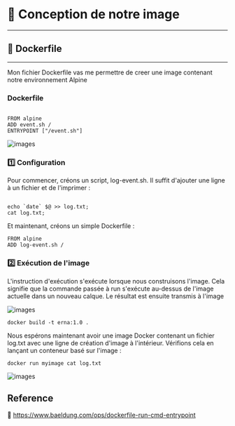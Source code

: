 # :round_pushpin: Conception de notre image
-----------------------------------
## :pushpin: Dockerfile
-------------------------------
  Mon fichier Dockerfile vas me permettre de creer une image contenant notre environnement Alpine 
 ### Dockerfile

```

FROM alpine
ADD event.sh /
ENTRYPOINT ["/event.sh"]

```

![images](Doc1/1.PNG)

### :one: Configuration

Pour commencer, créons un script, log-event.sh. Il suffit d'ajouter une ligne à un fichier et de l'imprimer :

```

echo `date` $@ >> log.txt;
cat log.txt;

```

Et maintenant, créons un simple Dockerfile :

```
FROM alpine
ADD log-event.sh /

```

### :two: Exécution de l'image

L'instruction d'exécution s'exécute lorsque nous construisons l'image. Cela signifie que la commande passée à run s'exécute au-dessus de l'image actuelle dans un nouveau calque. Le résultat est ensuite transmis à l'image

![images](doc2/1.PNG)

```
docker build -t erna:1.0 .
```

Nous espérons maintenant avoir une image Docker contenant un fichier log.txt avec une ligne de création d'image à l'intérieur. Vérifions cela en lançant un conteneur basé sur l'image :

```
docker run myimage cat log.txt
```

![images](doc3/1.PNG)

## Reference

:link: https://www.baeldung.com/ops/dockerfile-run-cmd-entrypoint
